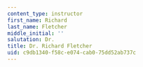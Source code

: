 ```yaml
---
content_type: instructor
first_name: Richard
last_name: Fletcher
middle_initial: ''
salutation: Dr.
title: Dr. Richard Fletcher
uid: c9db1340-f58c-e074-cab0-75dd52ab737c
---
```

